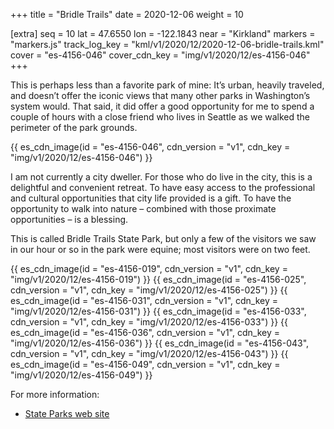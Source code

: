 +++
title = "Bridle Trails"
date = 2020-12-06
weight = 10

[extra]
seq = 10
lat = 47.6550
lon = -122.1843
near = "Kirkland"
markers = "markers.js"
track_log_key = "kml/v1/2020/12/2020-12-06-bridle-trails.kml"
cover = "es-4156-046"
cover_cdn_key = "img/v1/2020/12/es-4156-046"
+++

This is perhaps less than a favorite park of mine: It’s urban, heavily traveled, and doesn’t offer the iconic views that many other parks in Washington’s system would. That said, it did offer a good opportunity for me to spend a couple of hours with a close friend who lives in Seattle as we walked the perimeter of the park grounds.

<!-- more -->

{{ es_cdn_image(id = "es-4156-046", cdn_version = "v1", cdn_key = "img/v1/2020/12/es-4156-046") }}

I am not currently a city dweller. For those who do live in the city, this is a delightful and convenient retreat. To have easy access to the professional and cultural opportunities that city life provided is a gift. To have the opportunity to walk into nature – combined with those proximate opportunities – is a blessing.

This is called Bridle Trails State Park, but only a few of the visitors we saw in our hour or so in the park were equine; most visitors were on two feet.

{{ es_cdn_image(id = "es-4156-019", cdn_version = "v1", cdn_key = "img/v1/2020/12/es-4156-019") }}
{{ es_cdn_image(id = "es-4156-025", cdn_version = "v1", cdn_key = "img/v1/2020/12/es-4156-025") }}
{{ es_cdn_image(id = "es-4156-031", cdn_version = "v1", cdn_key = "img/v1/2020/12/es-4156-031") }}
{{ es_cdn_image(id = "es-4156-033", cdn_version = "v1", cdn_key = "img/v1/2020/12/es-4156-033") }}
{{ es_cdn_image(id = "es-4156-036", cdn_version = "v1", cdn_key = "img/v1/2020/12/es-4156-036") }}
{{ es_cdn_image(id = "es-4156-043", cdn_version = "v1", cdn_key = "img/v1/2020/12/es-4156-043") }}
{{ es_cdn_image(id = "es-4156-049", cdn_version = "v1", cdn_key = "img/v1/2020/12/es-4156-049") }}

For more information:

* [State Parks web site](https://parks.state.wa.us/481/Bridle-Trails)
